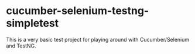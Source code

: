 # cucumber-selenium-testng-simpletest
This is a very basic test project for playing around with Cucumber/Selenium and TestNG.
